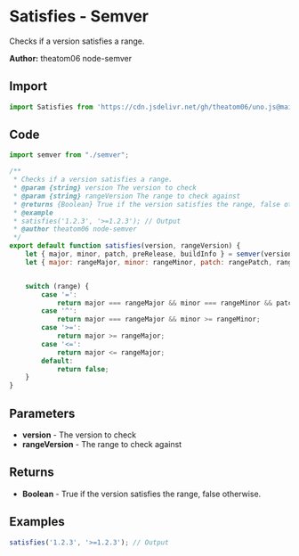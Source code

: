 # Satisfies - Semver
Checks if a version satisfies a range.

**Author:** theatom06 node-semver

## Import 

```js
import Satisfies from 'https://cdn.jsdelivr.net/gh/theatom06/uno.js@main/lib/Semver/TITLE';
```

## Code
```js
import semver from "./semver";

/**
 * Checks if a version satisfies a range.
 * @param {string} version The version to check
 * @param {string} rangeVersion The range to check against
 * @returns {Boolean} True if the version satisfies the range, false otherwise.
 * @example
 * satisfies('1.2.3', '>=1.2.3'); // Output
 * @author theatom06 node-semver
 */
export default function satisfies(version, rangeVersion) {
    let { major, minor, patch, preRelease, buildInfo } = semver(version);
    let { major: rangeMajor, minor: rangeMinor, patch: rangePatch, range } = semver(rangeVersion);


    switch (range) {
        case '=':
            return major === rangeMajor && minor === rangeMinor && patch === rangePatch;
        case '^':
            return major === rangeMajor && minor >= rangeMinor;
        case '>=':
            return major >= rangeMajor;
        case '<=':
            return major <= rangeMajor;
        default:
            return false;
    }
}
```

## Parameters
* **version** - The version to check
* **rangeVersion** - The range to check against


## Returns
* **Boolean** - True if the version satisfies the range, false otherwise.


## Examples
```js
satisfies('1.2.3', '>=1.2.3'); // Output

```
